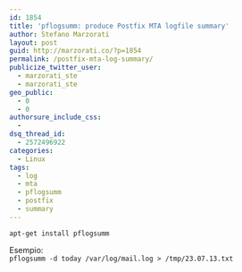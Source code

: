 ```yaml
---
id: 1854
title: 'pflogsumm: produce Postfix MTA logfile summary'
author: Stefano Marzorati
layout: post
guid: http://marzorati.co/?p=1854
permalink: /postfix-mta-log-summary/
publicize_twitter_user:
  - marzorati_ste
  - marzorati_ste
geo_public:
  - 0
  - 0
authorsure_include_css:
  - 
dsq_thread_id:
  - 2572496922
categories:
  - Linux
tags:
  - log
  - mta
  - pflogsumm
  - postfix
  - summary
---
```

`apt-get install pflogsumm`

Esempio:  
`pflogsumm -d today /var/log/mail.log > /tmp/23.07.13.txt`